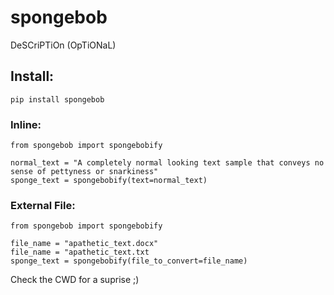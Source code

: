 # spongebob
DeSCriPTiOn (OpTiONaL)



## Install:

    pip install spongebob

### Inline:

    from spongebob import spongebobify
  
    normal_text = "A completely normal looking text sample that conveys no sense of pettyness or snarkiness"
    sponge_text = spongebobify(text=normal_text)
    
### External File:
  
    from spongebob import spongebobify
    
    file_name = "apathetic_text.docx"
    file_name = "apathetic_text.txt
    sponge_text = spongebobify(file_to_convert=file_name)
    
    
Check the CWD for a suprise ;)
